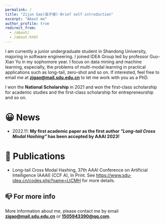 ```yaml
---
permalink: /
title: "Zijun Gao(高子俊)-Brief self-introduction"
excerpt: "About me"
author_profile: true
redirect_from: 
  - /about/
  - /about.html
---
```


I am currently a junior undergraduate student in Shandong University, majoring in software engineering. I joined IDEA Group led by professor Guo-Xian Yu in my sophomore year. I focus on data mining and machine learning, especially, the problems of multi-modal learning in practical applications such as long-tail, zero-shot and so on. If interested, feel free to email me at **zjgao@mail.sdu.edu.cn** to let me work with you as a PhD.

I won the **National Scholarship** in 2021 and won the first-class scholarship for academic studies and the first-class scholarship for entrepreneurship and so on.

😀 News
======
- 2022.11: **My first academic paper as the first author *"Long-tail Cross Modal Hashing"* has been accepted by AAAI 2023!**

📑 Publications
======
- Long-tail Cross Modal Hashing, 37th AAAI Conference on Artificial Intelligence (AAAI) (CCF A), In Print. See <https://www.sdu-idea.cn/codes.php?name=LtCMH> for more details.

📪 For more info
------
More information about me, please contact me by email **zjgao@mail.sdu.edu.cn** or **1505943390@qq.com**.
